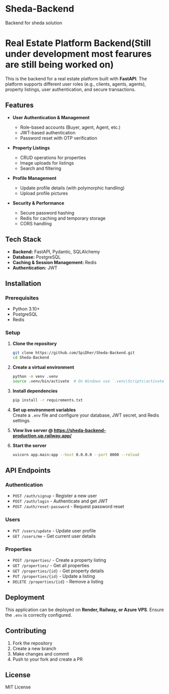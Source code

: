 # Sheda-Backend

Backend for sheda solution

# **Real Estate Platform Backend(Still under development most fearures are still being worked on)**

This is the backend for a real estate platform built with **FastAPI**. The platform supports different user roles (e.g., clients, agents, agents), property listings, user authentication, and secure transactions.

## **Features**

- **User Authentication & Management**

  - Role-based accounts (Buyer, agent, Agent, etc.)
  - JWT-based authentication
  - Password reset with OTP verification

- **Property Listings**

  - CRUD operations for properties
  - Image uploads for listings
  - Search and filtering

- **Profile Management**

  - Update profile details (with polymorphic handling)
  - Upload profile pictures

- **Security & Performance**
  - Secure password hashing
  - Redis for caching and temporary storage
  - CORS handling

## **Tech Stack**

- **Backend:** FastAPI, Pydantic, SQLAlchemy
- **Database:** PostgreSQL
- **Caching & Session Management:** Redis
- **Authentication:** JWT

## **Installation**

### **Prerequisites**

- Python 3.10+
- PostgreSQL
- Redis

### **Setup**

1. **Clone the repository**

   ```sh
   git clone https://github.com/SpiDher/Sheda-Backend.git
   cd Sheda-Backend
   ```

2. **Create a virtual environment**

   ```sh
   python -m venv .venv
   source .venv/bin/activate  # On Windows use `.venv\Scripts\activate`
   ```

3. **Install dependencies**

   ```sh
   pip install -r requirements.txt
   ```

4. **Set up environment variables**  
   Create a `.env` file and configure your database, JWT secret, and Redis settings.

5. **View live server @ https://sheda-backend-production.up.railway.app/**

6. **Start the server**
   ```sh
   uvicorn app.main:app --host 0.0.0.0 --port 8000 --reload
   ```

## **API Endpoints**

### **Authentication**

- `POST /auth/signup` - Register a new user
- `POST /auth/login` - Authenticate and get JWT
- `POST /auth/reset-password` - Request password reset

### **Users**

- `PUT /users/update` - Update user profile
- `GET /users/me` - Get current user details

### **Properties**

- `POST /properties/` - Create a property listing
- `GET /properties/` - Get all properties
- `GET /properties/{id}` - Get property details
- `PUT /properties/{id}` - Update a listing
- `DELETE /properties/{id}` - Remove a listing

## **Deployment**

This application can be deployed on **Render, Railway, or Azure VPS**. Ensure the `.env` is correctly configured.

## **Contributing**

1. Fork the repository
2. Create a new branch
3. Make changes and commit
4. Push to your fork and create a PR

## **License**

MIT License
